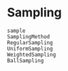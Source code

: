 # Sampling

```@docs
sample
SamplingMethod
RegularSampling
UniformSampling
WeightedSampling
BallSampling
```
